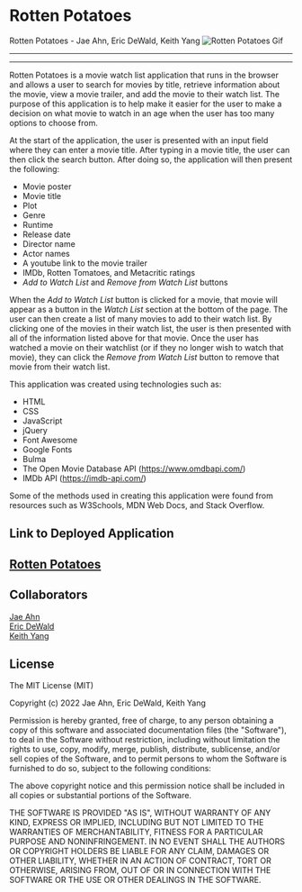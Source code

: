 # Rotten Potatoes #
Rotten Potatoes - Jae Ahn, Eric DeWald, Keith Yang
![Rotten Potatoes Gif](./assets/images/appDemo.gif)

---------------
---------------
Rotten Potatoes is a movie watch list application that runs in the browser and allows a user to search for movies by title, retrieve information about the movie, view a movie trailer, and add the movie to their watch list.  The purpose of this application is to help make it easier for the user to make a decision on what movie to watch in an age when the user has too many options to choose from.

At the start of the application, the user is presented with an input field where they can enter a movie title.  After typing in a movie title, the user can then click the search button.  After doing so, the application will then present the following:
* Movie poster
* Movie title
* Plot
* Genre
* Runtime
* Release date
* Director name
* Actor names
* A youtube link to the movie trailer
* IMDb, Rotten Tomatoes, and Metacritic ratings
* *Add to Watch List* and *Remove from Watch List* buttons

When the *Add to Watch List* button is clicked for a movie, that movie will appear as a button in the *Watch List* section at the bottom of the page. The user can then create a list of many movies to add to their watch list.  By clicking one of the movies in their watch list, the user is then presented with all of the information listed above for that movie.  Once the user has watched a movie on their watchlist (or if they no longer wish to watch that movie), they can click the *Remove from Watch List* button to remove that movie from their watch list.

This application was created using technologies such as:
* HTML
* CSS
* JavaScript
* jQuery
* Font Awesome
* Google Fonts
* Bulma
* The Open Movie Database API (https://www.omdbapi.com/)
* IMDb API (https://imdb-api.com/)

Some of the methods used in creating this application were found from resources such as W3Schools, MDN Web Docs, and Stack Overflow.

Link to Deployed Application
---------------
[Rotten Potatoes](https://ahnjaeyung.github.io/Project_1/)
---------------
## Collaborators

[Jae Ahn](https://github.com/ahnjaeyung)  
[Eric DeWald](https://github.com/EricDeWald)  
[Keith Yang](https://github.com/keithlyang)  

## License
 
The MIT License (MIT)

Copyright (c) 2022 Jae Ahn, Eric DeWald, Keith Yang

Permission is hereby granted, free of charge, to any person obtaining a copy of this software and associated documentation files (the "Software"), to deal in the Software without restriction, including without limitation the rights to use, copy, modify, merge, publish, distribute, sublicense, and/or sell copies of the Software, and to permit persons to whom the Software is furnished to do so, subject to the following conditions:

The above copyright notice and this permission notice shall be included in all copies or substantial portions of the Software.

THE SOFTWARE IS PROVIDED "AS IS", WITHOUT WARRANTY OF ANY KIND, EXPRESS OR IMPLIED, INCLUDING BUT NOT LIMITED TO THE WARRANTIES OF MERCHANTABILITY, FITNESS FOR A PARTICULAR PURPOSE AND NONINFRINGEMENT. IN NO EVENT SHALL THE AUTHORS OR COPYRIGHT HOLDERS BE LIABLE FOR ANY CLAIM, DAMAGES OR OTHER LIABILITY, WHETHER IN AN ACTION OF CONTRACT, TORT OR OTHERWISE, ARISING FROM, OUT OF OR IN CONNECTION WITH THE SOFTWARE OR THE USE OR OTHER DEALINGS IN THE SOFTWARE.